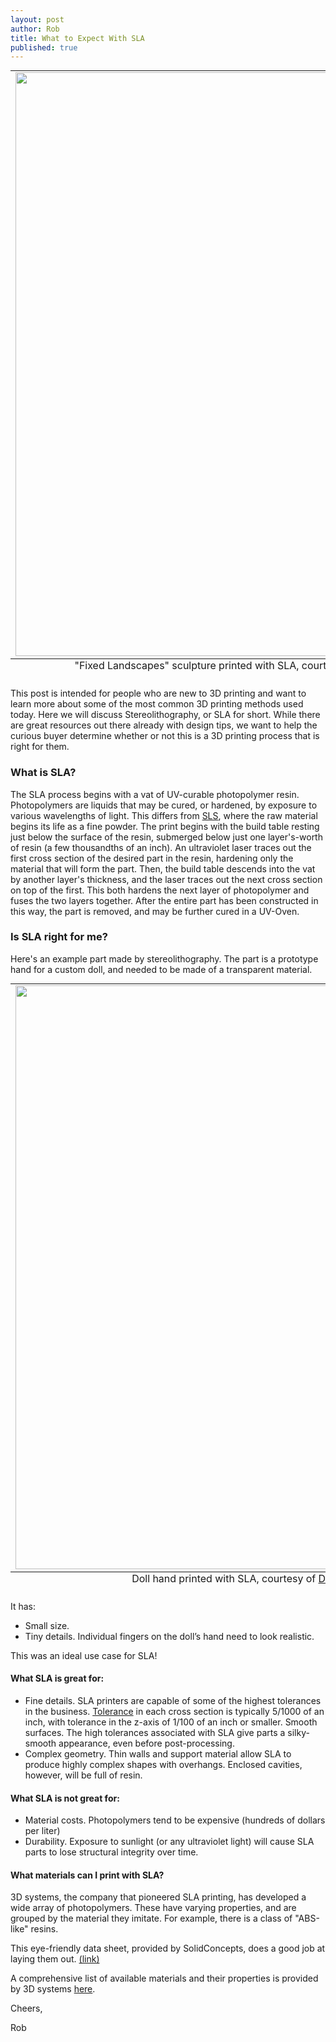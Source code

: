 ```yaml
--- 
layout: post
author: Rob
title: What to Expect With SLA
published: true
---
```

<table class="image" style="margin: auto;">
  <caption align="bottom">"Fixed Landscapes" sculpture printed with SLA, courtesy of <a href="https://www.flickr.com/photos/gabriellalevine/10934704833/in/photolist-8ZKrBi-hnHrYR-hnFxWP-h66KBM-hnG8x7-hnHe9T-hnG6fG-hnFUvU-hnGiXU-hnH7b4-hnGZwn-hnFe8r-hnG2tS-hnHty4-hnH4bX-hnFZs9-hnFS8C-hnFQku-hnFR2R-hnFXCY-hnHpaK-hnFgqT-hnGcJb-hnGs5L-hnFrRT-h674hL-h685UF-h66Rkm-h675mu-h66SE5-h66Lfa-h684V6-h684Z4-h66Kux-nAnwqX-gnE9vS-hEgdMF-hEfWqc-hEgmar-hEezkF-hEg8CH-hEeEce-hEgiAt-hEg2Ev-hEfUJs-hEfAWo-hEgvaF-hEf4yp-hEfKHS-92efH8" target="_blank">Gabriella Levine</a>, under <a href="https://creativecommons.org/licenses/by-nc-sa/2.0/legalcode" target="_blank">CC BY-NC-SA</a></caption>
<tr><td><img src="https://s3.amazonaws.com/supplybetter_images/Blog+Images/SLA_cover.jpg" width="934"></td>
</tr>
</table>

<p>This post is intended for people who are new to 3D printing and want to learn more about some of the most common 3D printing methods used today. Here we will discuss Stereolithography, or SLA for short. While there are great resources out there already with design tips, we want to help the curious buyer determine whether or not this is a 3D printing process that is right for them.<p>

<h3>What is SLA?</h3>
<p>The SLA process begins with a vat of UV-curable photopolymer resin. Photopolymers are liquids that may be cured, or hardened, by exposure to various wavelengths of light. This differs from <a href="www.supplybetter.com/blog/what-to-expect-with-sls.html" target="_blank">SLS</a>, where the raw material begins its life as a fine powder. The print begins with the build table resting just below the surface of the resin, submerged below just one layer's-worth of resin (a few thousandths of an inch). An ultraviolet laser traces out the first cross section of the desired part in the resin, hardening only the material that will form the part. Then, the build table descends into the vat by another layer's thickness, and the laser traces out the next cross section on top of the first. This both hardens the next layer of photopolymer and fuses the two layers together. After the entire part has been constructed in this way, the part is removed, and may be further cured in a UV-Oven.<p>

<h3>Is SLA right for me?</h3>
<p>Here's an example part made by stereolithography. The part is a prototype hand for a custom doll, and needed to be made of a transparent material.</p>

<table class="image" style="margin: auto;">
  <caption align="bottom">Doll hand printed with SLA, courtesy of <a href="https://www.flickr.com/photos/dannychoo/12028241423/in/photolist-9S3znM-9S3xxg-jjWDqN-jjUd4N-jjTT7P-nAnwqX-9S3vPR-6vDX3a/" target="_blank">Danny Choo</a>, under <a href="https://creativecommons.org/licenses/by-nc-sa/2.0/legalcode" target="_blank">CC BY-NC-SA</a></caption>
<tr><td><img src="https://s3.amazonaws.com/supplybetter_images/Blog+Images/SLA_doll-hand.jpg" width="934"></td>
</tr>
</table>

It has:
<ul>
<li>Small size.</li>
<li>Tiny details. Individual fingers on the doll’s hand need to look realistic.</li>
</ul>

<p>This was an ideal use case for SLA!</p>

<h4>What SLA is great for:</h4>
<ul>
<li>Fine details. SLA printers are capable of some of the highest tolerances in the business. <a href="http://www.quickparts.com/LowVolumePrototypes/SLA.aspx" target="_blank">Tolerance</a> in each cross section is typically 5/1000 of an inch, with tolerance in the z-axis of 1/100 of an inch or smaller. Smooth surfaces. The high tolerances associated with SLA give parts a silky-smooth appearance, even before post-processing.</li>
<li>Complex geometry. Thin walls and support material allow SLA to produce highly complex shapes with overhangs. Enclosed cavities, however, will be full of resin.</li>
</ul>
  
<h4>What SLA is not great for:</h4>
<ul>
<li>Material costs. Photopolymers tend to be expensive (hundreds of dollars per liter)</li>
<li>Durability. Exposure to sunlight (or any ultraviolet light) will cause SLA parts to lose structural integrity over time.</li>
</ul>

<h4>What materials can I print with SLA?</h4>
<p>3D systems, the company that pioneered SLA printing, has developed a wide array of photopolymers. These have varying properties, and are grouped by the material they imitate. For example, there is a class of "ABS-like" resins.<p>

<p>This eye-friendly data sheet, provided by SolidConcepts, does a good job at laying them out. <a href="http://www.solidconcepts.com/materials/sla-materials/" target="_blank">(link)</a><p>

<p>A comprehensive list of available materials and their properties is provided by 3D systems <a href="http://www.3dsystems.com/quickparts/prototyping-pre-production/stereolithography-sla/materials" target="_blank">here</a>.<p>

<p>Cheers,

Rob<p>

